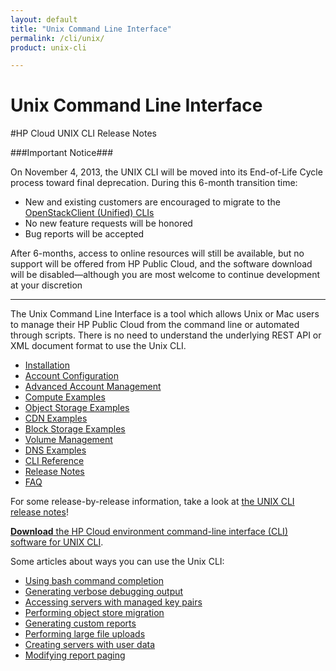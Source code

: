 ```yaml
---
layout: default
title: "Unix Command Line Interface"
permalink: /cli/unix/
product: unix-cli

---
```

# Unix Command Line Interface

#HP Cloud UNIX CLI Release Notes

###Important Notice###

On November 4, 2013, the UNIX CLI will be moved into its End-of-Life Cycle process toward final deprecation. During this 6-month transition time:

* New and existing customers are encouraged to migrate to the [OpenStackClient (Unified) CLIs](https://wiki.openstack.org/wiki/OpenStackClient)
* No new feature requests will be honored
* Bug reports will be accepted

After 6-months, access to online resources will still be available, but no support will be offered from HP Public Cloud, and the software download will be disabled&mdash;although you are most welcome to continue development at your discretion

_________________________________________

The Unix Command Line Interface is a tool which allows Unix or Mac users to manage their HP Public Cloud from the command line or automated through scripts.  There is no need to understand the underlying REST API or XML document format to use the Unix CLI.

* [Installation](/cli/unix/install)
* [Account Configuration](/cli/unix/configuration)
* [Advanced Account Management](/cli/unix/account-management)
* [Compute Examples](/cli/unix/compute)
* [Object Storage Examples](/cli/unix/object-storage)
* [CDN Examples](/cli/unix/cdn)
* [Block Storage Examples](/cli/unix/block-storage)
* [Volume Management](/block-storage/volume)
* [DNS Examples](/cli/unix/dns)
* [CLI Reference](/cli/unix/reference)
* [Release Notes](/cli/unix/release-notes)
* [FAQ](/faq#UnixCLI)

For some release-by-release information, take a look at [the UNIX CLI release notes](/cli/unix/release-notes)!

[**Download** the HP Cloud environment command-line interface (CLI) software for UNIX CLI](/file/hpcloud.gem).

Some articles about ways you can use the Unix CLI:

* [Using bash command completion](/cli/unix/articles/complete)
* [Generating verbose debugging output](/cli/unix/articles/debugging)
* [Accessing servers with managed key pairs](/cli/unix/articles/managedkeypairs)
* [Performing object store migration](/cli/unix/articles/migration)
* [Generating custom reports](/cli/unix/articles/reports)
* [Performing large file uploads](/cli/unix/articles/large)
* [Creating servers with user data](/cli/unix/articles/userdata)
* [Modifying report paging](/cli/unix/articles/paging)
